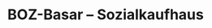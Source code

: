 ---
title: "BOZ-Basar – Sozialkaufhaus"
url: /apolda/boz-basar-sozialkaufhaus/
shop: Gebrauchtwaren
---